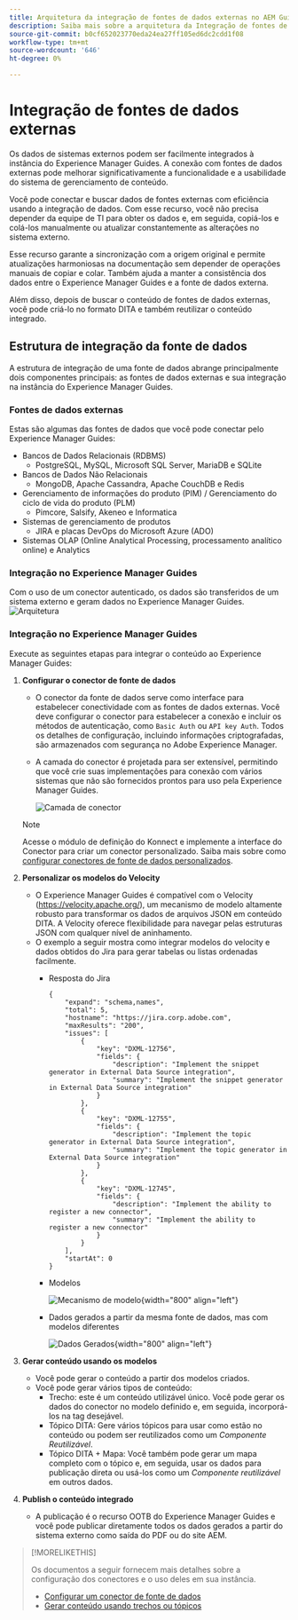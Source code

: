 ```yaml
---
title: Arquitetura da integração de fontes de dados externas no AEM Guides
description: Saiba mais sobre a arquitetura da Integração de fontes de dados externas no AEM Guides.
source-git-commit: b0cf652023770eda24ea27ff105ed6dc2cdd1f08
workflow-type: tm+mt
source-wordcount: '646'
ht-degree: 0%

---
```


# Integração de fontes de dados externas

Os dados de sistemas externos podem ser facilmente integrados à instância do Experience Manager Guides. A conexão com fontes de dados externas pode melhorar significativamente a funcionalidade e a usabilidade do sistema de gerenciamento de conteúdo.


Você pode conectar e buscar dados de fontes externas com eficiência usando a integração de dados. Com esse recurso, você não precisa depender da equipe de TI para obter os dados e, em seguida, copiá-los e colá-los manualmente ou atualizar constantemente as alterações no sistema externo.

Esse recurso garante a sincronização com a origem original e permite atualizações harmoniosas na documentação sem depender de operações manuais de copiar e colar. Também ajuda a manter a consistência dos dados entre o Experience Manager Guides e a fonte de dados externa.

Além disso, depois de buscar o conteúdo de fontes de dados externas, você pode criá-lo no formato DITA e também reutilizar o conteúdo integrado.


## Estrutura de integração da fonte de dados

A estrutura de integração de uma fonte de dados abrange principalmente dois componentes principais: as fontes de dados externas e sua integração na instância do Experience Manager Guides.

### Fontes de dados externas

Estas são algumas das fontes de dados que você pode conectar pelo Experience Manager Guides:

- Bancos de Dados Relacionais (RDBMS)
   - PostgreSQL, MySQL, Microsoft SQL Server, MariaDB e SQLite
- Bancos de Dados Não Relacionais
   - MongoDB, Apache Cassandra, Apache CouchDB e Redis
- Gerenciamento de informações do produto (PIM) / Gerenciamento do ciclo de vida do produto (PLM)
   - Pimcore, Salsify, Akeneo e Informatica
- Sistemas de gerenciamento de produtos
   - JIRA e placas DevOps do Microsoft Azure (ADO)
- Sistemas OLAP (Online Analytical Processing, processamento analítico online) e Analytics

### Integração no Experience Manager Guides



Com o uso de um conector autenticado, os dados são transferidos de um sistema externo e geram dados no Experience Manager Guides.
![Arquitetura](assets/konnect-architecture.png)


### Integração no Experience Manager Guides

Execute as seguintes etapas para integrar o conteúdo ao Experience Manager Guides:

1. **Configurar o conector de fonte de dados**
   - O conector da fonte de dados serve como interface para estabelecer conectividade com as fontes de dados externas. Você deve configurar o conector para estabelecer a conexão e incluir os métodos de autenticação, como `Basic Auth` ou `API key Auth`. Todos os detalhes de configuração, incluindo informações criptografadas, são armazenados com segurança no Adobe Experience Manager.
   - A camada do conector é projetada para ser extensível, permitindo que você crie suas implementações para conexão com vários sistemas que não são fornecidos prontos para uso pela Experience Manager Guides.

     ![Camada de conector](assets/data-source-connector-layer.jpg)
   >[!NOTE]
   >
   > Acesse o módulo de definição do Konnect e implemente a interface do Conector para criar um conector personalizado. Saiba mais sobre como [configurar conectores de fonte de dados personalizados](./conf-custom-data-source-connector.md).

1. **Personalizar os modelos do Velocity**

   - O Experience Manager Guides é compatível com o Velocity (https://velocity.apache.org/), um mecanismo de modelo altamente robusto para transformar os dados de arquivos JSON em conteúdo DITA. A Velocity oferece flexibilidade para navegar pelas estruturas JSON com qualquer nível de aninhamento.
   - O exemplo a seguir mostra como integrar modelos do velocity e dados obtidos do Jira para gerar tabelas ou listas ordenadas facilmente.
      - Resposta do Jira

        ```
        {
            "expand": "schema,names",
            "total": 5,
            "hostname": "https://jira.corp.adobe.com",
            "maxResults": "200",
            "issues": [
                {
                    "key": "DXML-12756",
                    "fields": {
                        "description": "Implement the snippet generator in External Data Source integration",
                        "summary": "Implement the snippet generator in External Data Source integration"
                    }
                },
                {
                    "key": "DXML-12755",
                    "fields": {
                        "description": "Implement the topic generator in External Data Source integration",
                        "summary": "Implement the topic generator in External Data Source integration"
                    }
                },
                {
                    "key": "DXML-12745",
                    "fields": {
                        "description": "Implement the ability to register a new connector",
                        "summary": "Implement the ability to register a new connector"
                    }
                }
            ],
            "startAt": 0
        }
        ```

      - Modelos

        ![Mecanismo de modelo](assets/data-source-TemplatingEngine.png){width="800" align="left"}
      - Dados gerados a partir da mesma fonte de dados, mas com modelos diferentes

        ![Dados Gerados](assets/data-source-templates-topics.png){width="800" align="left"}

1. **Gerar conteúdo usando os modelos**
   - Você pode gerar o conteúdo a partir dos modelos criados.
   - Você pode gerar vários tipos de conteúdo:
      - Trecho: este é um conteúdo utilizável único. Você pode gerar os dados do conector no modelo definido e, em seguida, incorporá-los na tag desejável.
      - Tópico DITA: Gere vários tópicos para usar como estão no conteúdo ou podem ser reutilizados como um *Componente Reutilizável*.
      - Tópico DITA + Mapa: Você também pode gerar um mapa completo com o tópico e, em seguida, usar os dados para publicação direta ou usá-los como um *Componente reutilizável* em outros dados.


1. **Publish o conteúdo integrado**
   - A publicação é o recurso OOTB do Experience Manager Guides e você pode publicar diretamente todos os dados gerados a partir do sistema externo como saída do PDF ou do site AEM.

>[!MORELIKETHIS]
>
> Os documentos a seguir fornecem mais detalhes sobre a configuração dos conectores e o uso deles em sua instância.
> - [Configurar um conector de fonte de dados](../../../install-guide/conf-data-source-connector-tools.md)
> - [Gerar conteúdo usando trechos ou tópicos](../../../user-guide/web-editor-content-snippet.md)